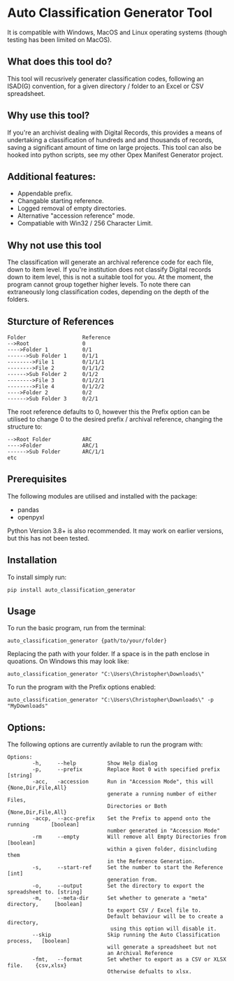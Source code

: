 # Auto Classification Generator Tool


It is compatible with Windows, MacOS and Linux operating systems (though testing has been limited on MacOS).

## What does this tool do?

This tool will recusrively generater classification codes, following an ISAD(G) convention, for a given directory / folder to an Excel or CSV spreadsheet.

## Why use this tool?

If you're an archivist dealing with Digital Records, this provides a means of undertaking a classification of hundreds and and thousands of records, saving a significant amount of time on large projects. This tool can also be hooked into python scripts, see my other Opex Manifest Generator project.

## Additional features:

- Appendable prefix.
- Changable starting reference.
- Logged removal of empty directories.
- Alternative "accession reference" mode.
- Compatiable with Win32 / 256 Character Limit.

## Why not use this tool

The classification will generate an archival reference code for each file, down to item level. If you're institution does not classify Digital records down to item level, this is not a suitable tool for you. At the moment, the program cannot group together higher levels. To note there can extraneously long classification codes, depending on the depth of the folders.

## Sturcture of References
```
Folder                  Reference
-->Root                 0
---->Folder 1           0/1
------>Sub Folder 1     0/1/1
-------->File 1         0/1/1/1
-------->File 2         0/1/1/2
------>Sub Folder 2     0/1/2
-------->File 3         0/1/2/1
-------->File 4         0/1/2/2
---->Folder 2           0/2
------>Sub Folder 3     0/2/1
```
The root reference defaults to 0, however this the Prefix option can be utilised to change 0 to the desired prefix / archival reference, changing the structure to:

```
-->Root Folder          ARC
---->Folder             ARC/1
------>Sub Folder       ARC/1/1
etc
```

## Prerequisites

The following modules are utilised and installed with the package:
- pandas
- openpyxl

Python Version 3.8+ is also recommended. It may work on earlier versions, but this has not been tested.

## Installation

To install simply run:

`pip install auto_classification_generator`

## Usage

To run the basic program, run from the terminal:

`auto_classification_generator {path/to/your/folder}`

Replacing the path with your folder. If a space is in the path enclose in quoations. On Windows this may look like:

`auto_classification_generator "C:\Users\Christopher\Downloads\"`

To run the program with the Prefix options enabled:

`auto_classification_generator "C:\Users\Christopher\Downloads\" -p "MyDownloads"`

## Options:

The following options are currently avilable to run the program with:

```
Options:
        -h,     --help          Show Help dialog                              
        -p,     --prefix        Replace Root 0 with specified prefix            [string]
        -acc,   -accession      Run in "Accession Mode", this will              {None,Dir,File,All}           
                                generate a running number of either Files, 
                                Directories or Both {None,Dir,File,All}
        -accp,  --acc-prefix    Set the Prefix to append onto the running       [boolean]
                                number generated in "Accession Mode"
        -rm     --empty         Will remove all Empty Directories from          [boolean]
                                within a given folder, disincluding them
                                in the Reference Generation.
        -s,     --start-ref     Set the number to start the Reference           [int] 
                                generation from.
        -o,     --output        Set the directory to export the spreadsheet to. [string]      
        -m,     --meta-dir      Set whether to generate a "meta" directory,     [boolean]
                                to export CSV / Excel file to.
                                Default behaviour will be to create a directory,
                                 using this option will disable it.      
        --skip                  Skip running the Auto Classification process,   [boolean]
                                will generate a spreadsheet but not
                                an Archival Reference
        -fmt,   --format        Set whether to export as a CSV or XLSX file.    {csv,xlsx}
                                Otherwise defualts to xlsx.
```
